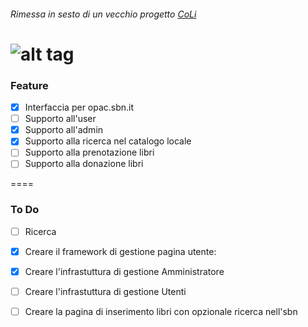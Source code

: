 ###### Rimessa in sesto di un vecchio progetto [CoLi](https://www.github.com/retsef/CoLi)

![alt tag](https://raw.github.com/retsef/ShelfLibrary/master/app/assets/images/Hummingbird.png)
====
### Feature

- [x] Interfaccia per opac.sbn.it
- [ ] Supporto all'user
- [x] Supporto all'admin
- [x] Supporto alla ricerca nel catalogo locale
- [ ] Supporto alla prenotazione libri
- [ ] Supporto alla donazione libri

====
### To Do

- [ ] Ricerca
- [x] Creare il framework di gestione pagina utente:
 - [x] Creare l'infrastuttura di gestione Amministratore
 - [ ] Creare l'infrastuttura di gestione Utenti
 - [ ] Creare la pagina di inserimento libri con opzionale ricerca nell'sbn

